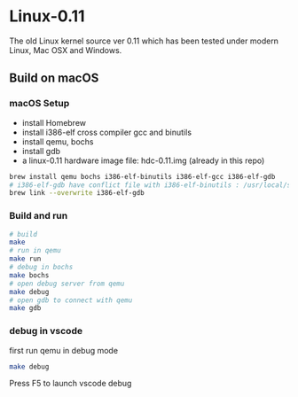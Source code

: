 # Linux-0.11

The old Linux kernel source ver 0.11 which has been tested under modern Linux,  Mac OSX and Windows.

## Build on macOS

### macOS Setup

* install Homebrew
* install i386-elf cross compiler gcc and binutils
* install qemu, bochs
* install gdb
* a linux-0.11 hardware image file: hdc-0.11.img (already in this repo)

```bash
brew install qemu bochs i386-elf-binutils i386-elf-gcc i386-elf-gdb
# i386-elf-gdb have conflict file with i386-elf-binutils : /usr/local/share/info/bfd.info
brew link --overwrite i386-elf-gdb
```

### Build and run

```bash
# build
make
# run in qemu
make run
# debug in bochs
make bochs
# open debug server from qemu
make debug
# open gdb to connect with qemu
make gdb
```

### debug in vscode

first run qemu in debug mode

```bash
make debug
```

Press F5 to launch vscode debug